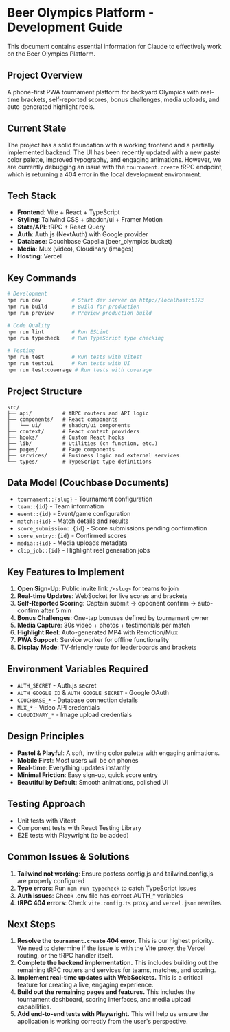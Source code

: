 # Beer Olympics Platform - Development Guide

This document contains essential information for Claude to effectively work on the Beer Olympics Platform.

## Project Overview
A phone-first PWA tournament platform for backyard Olympics with real-time brackets, self-reported scores, bonus challenges, media uploads, and auto-generated highlight reels.

## Current State
The project has a solid foundation with a working frontend and a partially implemented backend. The UI has been recently updated with a new pastel color palette, improved typography, and engaging animations. However, we are currently debugging an issue with the `tournament.create` tRPC endpoint, which is returning a 404 error in the local development environment.

## Tech Stack
- **Frontend**: Vite + React + TypeScript
- **Styling**: Tailwind CSS + shadcn/ui + Framer Motion
- **State/API**: tRPC + React Query
- **Auth**: Auth.js (NextAuth) with Google provider
- **Database**: Couchbase Capella (beer_olympics bucket)
- **Media**: Mux (video), Cloudinary (images)
- **Hosting**: Vercel

## Key Commands
```bash
# Development
npm run dev          # Start dev server on http://localhost:5173
npm run build        # Build for production
npm run preview      # Preview production build

# Code Quality
npm run lint         # Run ESLint
npm run typecheck    # Run TypeScript type checking

# Testing
npm run test         # Run tests with Vitest
npm run test:ui      # Run tests with UI
npm run test:coverage # Run tests with coverage
```

## Project Structure
```
src/
├── api/          # tRPC routers and API logic
├── components/   # React components
│   └── ui/       # shadcn/ui components
├── context/      # React context providers
├── hooks/        # Custom React hooks
├── lib/          # Utilities (cn function, etc.)
├── pages/        # Page components
├── services/     # Business logic and external services
└── types/        # TypeScript type definitions
```

## Data Model (Couchbase Documents)
- `tournament::{slug}` - Tournament configuration
- `team::{id}` - Team information
- `event::{id}` - Event/game configuration
- `match::{id}` - Match details and results
- `score_submission::{id}` - Score submissions pending confirmation
- `score_entry::{id}` - Confirmed scores
- `media::{id}` - Media uploads metadata
- `clip_job::{id}` - Highlight reel generation jobs

## Key Features to Implement
1. **Open Sign-Up**: Public invite link `/<slug>` for teams to join
2. **Real-time Updates**: WebSocket for live scores and brackets
3. **Self-Reported Scoring**: Captain submit → opponent confirm → auto-confirm after 5 min
4. **Bonus Challenges**: One-tap bonuses defined by tournament owner
5. **Media Capture**: 30s video + photos + testimonials per match
6. **Highlight Reel**: Auto-generated MP4 with Remotion/Mux
7. **PWA Support**: Service worker for offline functionality
8. **Display Mode**: TV-friendly route for leaderboards and brackets

## Environment Variables Required
- `AUTH_SECRET` - Auth.js secret
- `AUTH_GOOGLE_ID` & `AUTH_GOOGLE_SECRET` - Google OAuth
- `COUCHBASE_*` - Database connection details
- `MUX_*` - Video API credentials
- `CLOUDINARY_*` - Image upload credentials

## Design Principles
- **Pastel & Playful**: A soft, inviting color palette with engaging animations.
- **Mobile First**: Most users will be on phones
- **Real-time**: Everything updates instantly
- **Minimal Friction**: Easy sign-up, quick score entry
- **Beautiful by Default**: Smooth animations, polished UI

## Testing Approach
- Unit tests with Vitest
- Component tests with React Testing Library
- E2E tests with Playwright (to be added)

## Common Issues & Solutions
1. **Tailwind not working**: Ensure postcss.config.js and tailwind.config.js are properly configured
2. **Type errors**: Run `npm run typecheck` to catch TypeScript issues
3. **Auth issues**: Check .env file has correct AUTH_* variables
4. **tRPC 404 errors**: Check `vite.config.ts` proxy and `vercel.json` rewrites.

## Next Steps
1.  **Resolve the `tournament.create` 404 error.** This is our highest priority. We need to determine if the issue is with the Vite proxy, the Vercel routing, or the tRPC handler itself.
2.  **Complete the backend implementation.** This includes building out the remaining tRPC routers and services for teams, matches, and scoring.
3.  **Implement real-time updates with WebSockets.** This is a critical feature for creating a live, engaging experience.
4.  **Build out the remaining pages and features.** This includes the tournament dashboard, scoring interfaces, and media upload capabilities.
5.  **Add end-to-end tests with Playwright.** This will help us ensure the application is working correctly from the user's perspective.